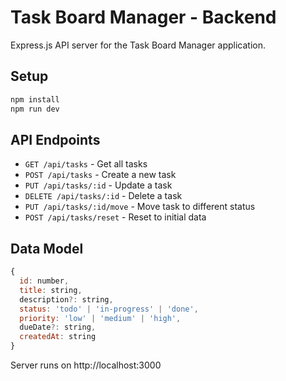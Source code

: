 # Task Board Manager - Backend

Express.js API server for the Task Board Manager application.

## Setup

```bash
npm install
npm run dev
```

## API Endpoints

- `GET /api/tasks` - Get all tasks
- `POST /api/tasks` - Create a new task
- `PUT /api/tasks/:id` - Update a task
- `DELETE /api/tasks/:id` - Delete a task
- `PUT /api/tasks/:id/move` - Move task to different status
- `POST /api/tasks/reset` - Reset to initial data

## Data Model

```javascript
{
  id: number,
  title: string,
  description?: string,
  status: 'todo' | 'in-progress' | 'done',
  priority: 'low' | 'medium' | 'high',
  dueDate?: string,
  createdAt: string
}
```

Server runs on http://localhost:3000